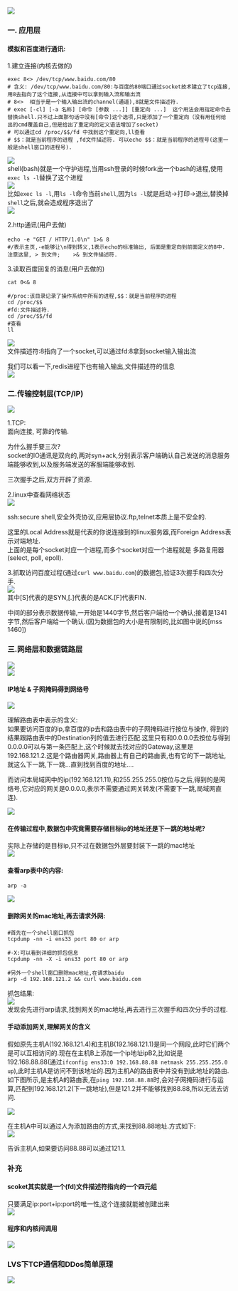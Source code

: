 ![](https://images.gitee.com/uploads/images/2021/0425/142340_58f7d41a_1479682.png)  

### 一. 应用层  
#### 模拟和百度进行通讯:  
1.建立连接(内核去做的)   
```shell
exec 8<> /dev/tcp/www.baidu.com/80
# 含义: /dev/tcp/www.baidu.com/80:与百度的80端口通过socket技术建立了tcp连接,用8去指向了这个连接,从连接中可以拿到输入流和输出流        
# 8<>  相当于是一个输入输出流的channel(通道),8就是文件描述符.      
# exec [-cl] [-a 名称] [命令 [参数 ...]] [重定向 ...]  这个用法会用指定命令去替换shell.只不过上面那句话中没有[命令]这个选项,只是添加了一个重定向（没有用任何给出的cmd覆盖自己,但是给出了重定向的定义语法增加了socket)   
# 可以通过cd /proc/$$/fd 中找到这个重定向,ll查看        
# $$：就是当前程序的进程 ,fd文件描述符. 可以echo $$：就是当前程序的进程号(这里一般是shell窗口的进程号).    
```
![](https://images.gitee.com/uploads/images/2021/0427/094257_36dffef1_1479682.png)   
shell(bash)就是一个守护进程,当用ssh登录的时候fork出一个bash的进程,使用`exec ls -l`替换了这个进程  
![](https://images.gitee.com/uploads/images/2021/0427/100928_1e80d426_1479682.png)  
比如`exec ls -l`,用`ls -l`命令当前`shell`,因为`ls -l`就是启动->打印->退出,替换掉`shell`之后,就会造成程序退出了    
![](https://images.gitee.com/uploads/images/2021/0427/100259_ba664f02_1479682.png)  


2.http通讯(用户去做)   
```shell
echo -e "GET / HTTP/1.0\n" 1>& 8　　
#/表示主页,-e能够让\n得到转义,1表示echo的标准输出, 后面是重定向到前面定义的8中. 注意这里, > 到文件;    >& 到文件描述符.
```

3.读取百度回复的消息(用户去做的)   
```shell
cat 0<& 8

#/proc:该目录记录了操作系统中所有的进程,$$：就是当前程序的进程 
cd /proc/$$ 
#fd:文件描述符.
cd /proc/$$/fd 
#查看
ll
```
![](https://images.gitee.com/uploads/images/2021/0427/092940_e0b3e51c_1479682.png)   
文件描述符:8指向了一个socket,可以通过fd:8拿到socket输入输出流    


我们可以看一下,redis进程下也有输入输出,文件描述符的信息   
![](https://images.gitee.com/uploads/images/2021/0427/094617_bf9272c2_1479682.png)   

### 二.传输控制层(TCP/IP)  
![](https://images.gitee.com/uploads/images/2021/0423/170052_b2633928_1479682.png)   


1.TCP:  
面向连接, 可靠的传输.   

为什么握手要三次?   
socket的IO通讯是双向的,两对syn+ack,分别表示客户端确认自己发送的消息服务端能够收到,以及服务端发送的客服端能够收到.    

三次握手之后,双方开辟了资源.    

2.linux中查看网络状态   
![](https://images.gitee.com/uploads/images/2021/0423/211531_1b367465_1479682.png)   

ssh:secure shell,安全外壳协议,应用层协议.ftp,telnet本质上是不安全的.   

这里的Local Address就是代表的你说连接到的linux服务器,而Foreign Address表示对端地址.  
上面的是每个socket对应一个进程,而多个socket对应一个进程就是 多路复用器 (select, poll, epoll).    

3.抓取访问百度过程(通过`curl www.baidu.com`)的数据包,验证3次握手和四次分手.    
![](https://images.gitee.com/uploads/images/2021/0423/211717_a594a0c7_1479682.png)    
其中[S]代表的是SYN,[.]代表的是ACK.[F]代表FIN.   

中间的部分表示数据传输,一开始是1440字节,然后客户端给一个确认;接着是1341字节,然后客户端给一个确认.(因为数据包的大小是有限制的,比如图中说的[mss 1460])    

### 三.网络层和数据链路层   
![](https://images.gitee.com/uploads/images/2021/0425/125053_2f7da513_1479682.png)   
![](https://images.gitee.com/uploads/images/2021/0423/212003_5caf6132_1479682.png)   

#### IP地址 & 子网掩码得到网络号  
![](https://images.gitee.com/uploads/images/2021/0423/212112_ad4c28c4_1479682.png)   

理解路由表中表示的含义:     
如果要访问百度的ip,拿百度的ip去和路由表中的子网掩码进行按位与操作, 得到的结果跟路由表中的Destination列的值去进行匹配.这里只有和0.0.0.0去按位与得到0.0.0.0可以与第一条匹配上,这个时候就去找对应的Gateway,这里是192.168.121.2.这是个路由器网关,路由器上有自己的路由表,也有它的下一跳地址,就这么下一跳,下一跳...直到找到百度的地址....     

而访问本局域网中的ip(192.168.121.11),和255.255.255.0按位与之后,得到的是网络号,它对应的网关是0.0.0.0,表示不需要通过网关转发(不需要下一跳,局域网直连).      

![](https://images.gitee.com/uploads/images/2021/0423/212255_3516ce73_1479682.png)   


#### 在传输过程中,数据包中究竟需要存储目标ip的地址还是下一跳的地址呢?   
实际上存储的是目标ip,只不过在数据包外层要封装下一跳的mac地址   
![](https://images.gitee.com/uploads/images/2021/0423/212358_f510ae78_1479682.png)   

#### 查看arp表中的内容:  
```shell
arp -a
```
![](https://images.gitee.com/uploads/images/2021/0423/212433_d83a2800_1479682.png)   

#### 删除网关的mac地址,再去请求外网:   
```shell
#首先在一个shell窗口抓包
tcpdump -nn -i ens33 port 80 or arp

#-X:可以看到详细的抓包信息
tcpdump -nn -X -i ens33 port 80 or arp
```

```shell
#另外一个shell窗口删除mac地址,在请求baidu
arp -d 192.168.121.2 && curl www.baidu.com
```

抓包结果:  
![](https://images.gitee.com/uploads/images/2021/0423/212708_9b47a260_1479682.png)  
发现会先进行arp请求,找到网关的mac地址,再去进行三次握手和四次分手的过程.   

#### 手动添加网关,理解网关的含义  
假如原先主机A(192.168.121.4)和主机B(192.168.121.1)是同一个网段,此时它们两个是可以互相访问的.现在在主机B上添加一个ip地址ipB2,比如说是192.168.88.88(通过`ifconfig ens33:0 192.168.88.88 netmask 255.255.255.0 up`),此时主机A是访问不到该地址的.因为主机A的路由表中并没有到此地址的路由.如下图所示,是主机A的路由表,在`ping 192.168.88.88`时,会对子网掩码进行与运算,匹配到192.168.121.2(下一跳地址),但是121.2并不能够找到88.88,所以无法去访问.      

![](https://images.gitee.com/uploads/images/2021/0423/212834_05b24d8d_1479682.png)   

在主机A中可以通过人为添加路由的方式,来找到88.88地址.方式如下:   
![](https://images.gitee.com/uploads/images/2021/0423/212913_7f9667b8_1479682.png)   

告诉主机A,如果要访问88.88可以通过121.1.   

### 补充  
#### scoket其实就是一个(fd)文件描述符指向的一个四元组    
只要满足ip:port+ip:port的唯一性,这个连接就能被创建出来   
![](https://images.gitee.com/uploads/images/2021/0427/102116_927ffb27_1479682.png)  

#### 程序和内核间调用
![](https://images.gitee.com/uploads/images/2021/0427/102238_584bcd06_1479682.png)  


### LVS下TCP通信和DDos简单原理  
![](https://images.gitee.com/uploads/images/2021/0427/102439_7afd4dad_1479682.png)   




















